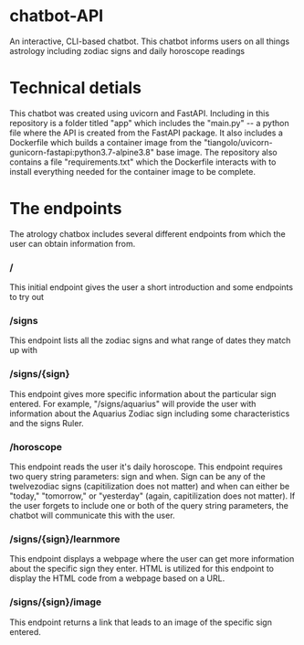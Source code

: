 # chatbot-API
An interactive, CLI-based chatbot. This chatbot informs users on all things astrology including zodiac signs and daily horoscope readings

# Technical detials
This chatbot was created using uvicorn and FastAPI. Including in this repository is a folder titled "app" which includes the "main.py" -- a python file where the API is created from the FastAPI package. It also includes a Dockerfile which builds a container image from the "tiangolo/uvicorn-gunicorn-fastapi:python3.7-alpine3.8" base image. The repository also contains a file "requirements.txt" which the Dockerfile interacts with to install everything needed for the container image to be complete.

# The endpoints
The atrology chatbox includes several different endpoints from which the user can obtain information from.
  
### / 
This initial endpoint gives the user a short introduction and some endpoints to try out
  
### /signs 
This endpoint lists all the zodiac signs and what range of dates they match up with
  
### /signs/{sign} 
This endpoint gives more specific information about the particular sign entered. For example, "/signs/aquarius" will provide the user with information about the Aquarius Zodiac sign including some characteristics and the signs Ruler.
   
### /horoscope 
This endpoint reads the user it's daily horoscope. This endpoint requires two query string parameters: sign and when. Sign can be any of the twelvezodiac signs (capitilization does not matter) and when can either be "today," "tomorrow," or "yesterday" (again, capitilization does not matter). If the user forgets to include one or both of the query string parameters, the chatbot will communicate this with the user.

### /signs/{sign}/learnmore
This endpoint displays a webpage where the user can get more information about the specific sign they enter. HTML is utilized for this endpoint to display the HTML code from a webpage based on a URL.

### /signs/{sign}/image
This endpoint returns a link that leads to an image of the specific sign entered. 
                 
      
